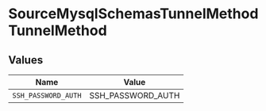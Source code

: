 # SourceMysqlSchemasTunnelMethodTunnelMethod


## Values

| Name                | Value               |
| ------------------- | ------------------- |
| `SSH_PASSWORD_AUTH` | SSH_PASSWORD_AUTH   |